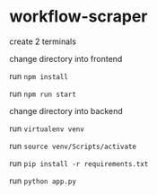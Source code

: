 # workflow-scraper

create 2 terminals

change directory into frontend

run `npm install`

run `npm run start`

change directory into backend

run `virtualenv venv`

run `source venv/Scripts/activate`

run `pip install -r requirements.txt`

run `python app.py`
